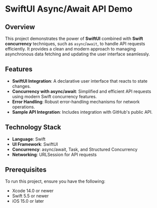 # SwiftUI Async/Await API Demo

## Overview

This project demonstrates the power of **SwiftUI** combined with **Swift concurrency** techniques, such as `async`/`await`, to handle API requests efficiently. It provides a clean and modern approach to managing asynchronous data fetching and updating the user interface seamlessly.

## Features

- **SwiftUI Integration**: A declarative user interface that reacts to state changes.
- **Concurrency with async/await**: Simplified and efficient API requests using modern Swift concurrency features.
- **Error Handling**: Robust error-handling mechanisms for network operations.
- **Sample API Integration**: Includes integration with GitHub's public API.

## Technology Stack

- **Language**: Swift
- **UI Framework**: SwiftUI
- **Concurrency**: async/await, Task, and Structured Concurrency
- **Networking**: URLSession for API requests

## Prerequisites

To run this project, ensure you have the following:

- Xcode 14.0 or newer
- Swift 5.5 or newer
- iOS 15.0 or later
